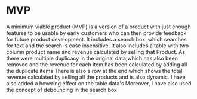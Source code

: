 # MVP
A minimum viable product (MVP) is a version of a product with just enough features to be usable by early customers who can then provide feedback for future product development.
It includes a search box ,which searches for text and the search is case insensitive.
It also includes a table with two column product name and revenue calculated by selling that Product.
As there were multiple duplicacy in the original data,which has also been removed and the revenue for each item has been calculated by adding all the duplicate items
There is also a row at the end which shows the total revenue calculated by selling all the products and is also dynamic.
I have also added a hovering effect on the table data's
Moreover, i have also used the concept of debouncing in the search box
